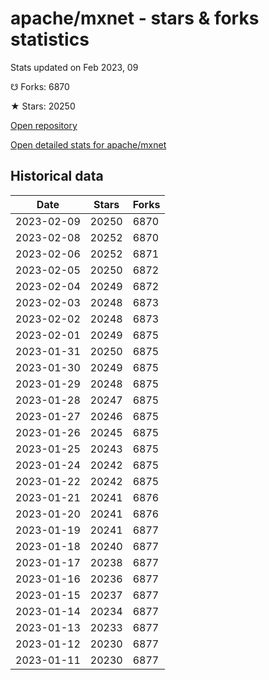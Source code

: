 # apache/mxnet - stars & forks statistics

Stats updated on Feb 2023, 09

☋ Forks: 6870

★ Stars: 20250

[Open repository](https://github.com/apache/mxnet)

[Open detailed stats for apache/mxnet](https://reviewgithub.com/rep/apache/mxnet)

## Historical data
| Date | Stars | Forks |
|------|-------|-------|
| 2023-02-09 | 20250 | 6870 | 
| 2023-02-08 | 20252 | 6870 | 
| 2023-02-06 | 20252 | 6871 | 
| 2023-02-05 | 20250 | 6872 | 
| 2023-02-04 | 20249 | 6872 | 
| 2023-02-03 | 20248 | 6873 | 
| 2023-02-02 | 20248 | 6873 | 
| 2023-02-01 | 20249 | 6875 | 
| 2023-01-31 | 20250 | 6875 | 
| 2023-01-30 | 20249 | 6875 | 
| 2023-01-29 | 20248 | 6875 | 
| 2023-01-28 | 20247 | 6875 | 
| 2023-01-27 | 20246 | 6875 | 
| 2023-01-26 | 20245 | 6875 | 
| 2023-01-25 | 20243 | 6875 | 
| 2023-01-24 | 20242 | 6875 | 
| 2023-01-22 | 20242 | 6875 | 
| 2023-01-21 | 20241 | 6876 | 
| 2023-01-20 | 20241 | 6876 | 
| 2023-01-19 | 20241 | 6877 | 
| 2023-01-18 | 20240 | 6877 | 
| 2023-01-17 | 20238 | 6877 | 
| 2023-01-16 | 20236 | 6877 | 
| 2023-01-15 | 20237 | 6877 | 
| 2023-01-14 | 20234 | 6877 | 
| 2023-01-13 | 20233 | 6877 | 
| 2023-01-12 | 20230 | 6877 | 
| 2023-01-11 | 20230 | 6877 | 

